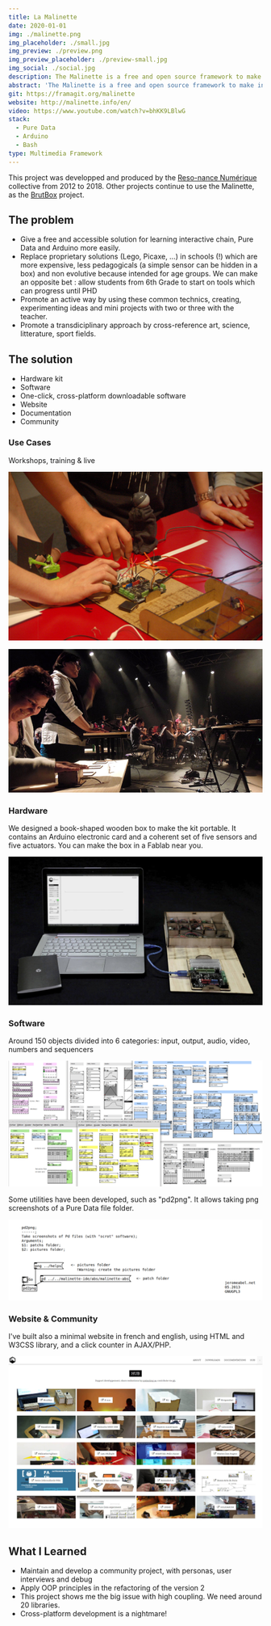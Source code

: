 ```yaml
---
title: La Malinette
date: 2020-01-01
img: ./malinette.png
img_placeholder: ./small.jpg
img_preview: ./preview.png
img_preview_placeholder: ./preview-small.jpg
img_social: ./social.jpg
description: The Malinette is a free and open source framework to make interactive and multimedia projects. It is used by artists, students and teachers in labs, schools, colleges or faculties.
abstract: 'The Malinette is a free and open source framework to make interactive and multimedia projects. It is used by artists, students and teachers in labs, schools, colleges or faculties.'
git: https://framagit.org/malinette
website: http://malinette.info/en/
video: https://www.youtube.com/watch?v=bhKK9LBlwG
stack:
  - Pure Data
  - Arduino
  - Bash
type: Multimedia Framework
---
```


This project was developped and produced by the [Reso-nance Numérique](https://reso-nance.org) collective from 2012 to 2018. Other projects continue to use the Malinette, as the [BrutBox](https://brutlab.org/brutbox) project.

## The problem

- Give a free and accessible solution for learning interactive chain, Pure Data and Arduino more easily.
- Replace proprietary solutions (Lego, Picaxe, …) in schools (!) which are more expensive, less pedagogicals (a simple sensor can be hidden in a box) and non evolutive because intended for age groups. We can make an opposite bet : allow students from 6th Grade to start on tools which can progress until PHD
- Promote an active way by using these common technics, creating, experimenting ideas and mini projects with two or three with the teacher.
- Promote a transdiciplinary approach by cross-reference art, science, litterature, sport fields.

## The solution

- Hardware kit
- Software
- One-click, cross-platform downloadable software
- Website
- Documentation
- Community

### Use Cases

Workshops, training & live

![Malinette Workshop](./workshop.jpg)

![Malinette live BrutBox](./brutbox.jpg)

### Hardware

We designed a book-shaped wooden box to make the kit portable. It contains an Arduino electronic card and a coherent set of five sensors and five actuators. You can make the box in a Fablab near you.

![Malinette Kit](./kit.jpg)

### Software

Around 150 objects divided into 6 categories: input, output, audio, video, numbers and sequencers

![Malinette Objects List](./objects.png)

Some utilities have been developed, such as "pd2png". It allows taking png screenshots of a Pure Data file folder.

![Pd2png](./pd2png.png)

### Website & Community

I've built also a minimal website in french and english, using HTML and W3CSS library, and a click counter in AJAX/PHP.

![Website](./hub.jpg)

## What I Learned

- Maintain and develop a community project, with personas, user interviews and debug
- Apply OOP principles in the refactoring of the version 2
- This project shows me the big issue with high coupling. We need around 20 libraries.
- Cross-platform development is a nightmare!
